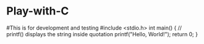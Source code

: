# Play-with-C
#This is for development and testing
#include <stdio.h>
int main() {
   // printf() displays the string inside quotation
   printf("Hello, World!");
   return 0;
}
